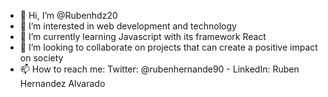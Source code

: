 - 👋 Hi, I’m @Rubenhdz20
- 👀 I’m interested in web development and technology
- 🌱 I’m currently learning Javascript with its framework React
- 💞️ I’m looking to collaborate on projects that can create a positive impact on society 
- 📫 How to reach me: Twitter: @rubenhernande90 - LinkedIn: Ruben Hernandez Alvarado

<!---
Rubenhdz20/Rubenhdz20 is a ✨ special ✨ repository because its `README.md` (this file) appears on your GitHub profile.
You can click the Preview link to take a look at your changes.
--->
